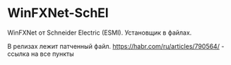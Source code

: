 # WinFXNet-SchEl
WinFXNet от Schneider Electric (ESMI).
Установщик в файлах.

В релизах лежит патченный файл.
https://habr.com/ru/articles/790564/ - ссылка на все пункты
